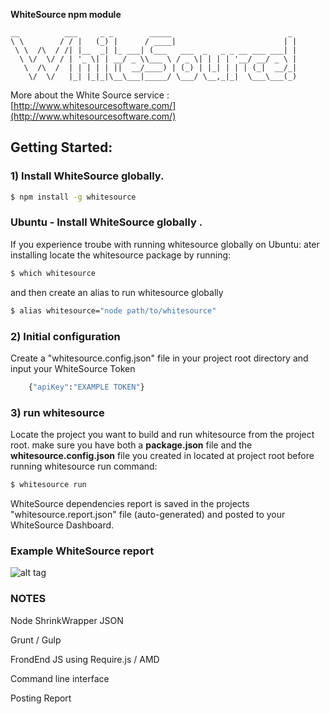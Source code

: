 **WhiteSource npm module**
  
    __          ___     _ _        _____                          _ 
    \ \        / / |   (_) |      / ____|                        | |
     \ \  /\  / /| |__  _| |_ ___| (___   ___  _   _ _ __ ___ ___| |
      \ \/  \/ / | '_ \| | __/ _ \\___ \ / _ \| | | | '__/ __/ _ \ |
       \  /\  /  | | | | | ||  __/____) | (_) | |_| | | | (_|  __/_|
        \/  \/   |_| |_|_|\__\___|_____/ \___/ \__,_|_|  \___\___(_)
                                                                 
                                                                 




More about the White Source service : [http://www.whitesourcesoftware.com/](http://www.whitesourcesoftware.com/)

## Getting Started:

### 1) Install WhiteSource **globally**.
```bash
$ npm install -g whitesource
```

### Ubuntu - Install WhiteSource **globally** .
If you experience troube with running whitesource globally on Ubuntu:
ater installing locate the whitesource package by running:
```bash
$ which whitesource
```

and then create an alias to run whitesource globally 
```bash
$ alias whitesource="node path/to/whitesource"
```

### 2) Initial configuration
Create a "whitesource.config.json" file in your project root directory and input your WhiteSource Token 

```bash
	{"apiKey":"EXAMPLE TOKEN"}
```

### 3) run whitesource

Locate the project you want to build and run whitesource from the project root.
make sure you have both a **package.json** file and the **whitesource.config.json** file you created in located at project root before running whitesource run command:

```bash
$ whitesource run
```

WhiteSource dependencies report is saved in the projects "whitesource.report.json" file (auto-generated)
and posted to your WhiteSource Dashboard.


### Example WhiteSource report ###
![alt tag](http://www.whitesourcesoftware.com/wp/wp-content/uploads/2014/05/slider2_032.png)



### NOTES ###

Node ShrinkWrapper JSON

Grunt / Gulp

FrondEnd JS using Require.js / AMD

Command line interface

Posting Report
